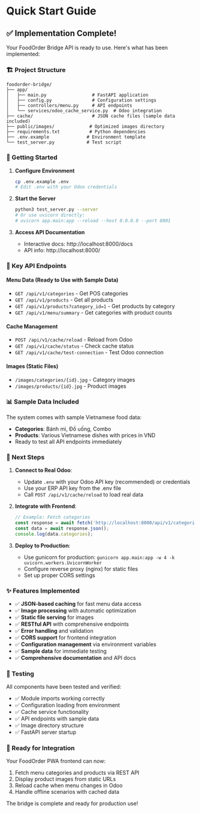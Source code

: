 # Quick Start Guide

## ✅ Implementation Complete!

Your FoodOrder Bridge API is ready to use. Here's what has been implemented:

### 🏗️ Project Structure
```
foodorder-bridge/
├── app/
│   ├── main.py                 # FastAPI application
│   ├── config.py               # Configuration settings
│   ├── controllers/menu.py     # API endpoints
│   └── services/odoo_cache_service.py  # Odoo integration
├── cache/                      # JSON cache files (sample data included)
├── public/images/             # Optimized images directory
├── requirements.txt           # Python dependencies
├── .env.example              # Environment template
└── test_server.py            # Test script
```

### 🚀 Getting Started

1. **Configure Environment**
   ```bash
   cp .env.example .env
   # Edit .env with your Odoo credentials
   ```

2. **Start the Server**
   ```bash
   python3 test_server.py --server
   # Or use uvicorn directly:
   # uvicorn app.main:app --reload --host 0.0.0.0 --port 8001
   ```

3. **Access API Documentation**
   - Interactive docs: http://localhost:8000/docs
   - API info: http://localhost:8000/

### 🔗 Key API Endpoints

#### Menu Data (Ready to Use with Sample Data)
- `GET /api/v1/categories` - Get POS categories
- `GET /api/v1/products` - Get all products  
- `GET /api/v1/products?category_id=1` - Get products by category
- `GET /api/v1/menu/summary` - Get categories with product counts

#### Cache Management
- `POST /api/v1/cache/reload` - Reload from Odoo
- `GET /api/v1/cache/status` - Check cache status
- `GET /api/v1/cache/test-connection` - Test Odoo connection

#### Images (Static Files)
- `/images/categories/{id}.jpg` - Category images
- `/images/products/{id}.jpg` - Product images

### 📊 Sample Data Included

The system comes with sample Vietnamese food data:
- **Categories**: Bánh mì, Đồ uống, Combo
- **Products**: Various Vietnamese dishes with prices in VND
- Ready to test all API endpoints immediately

### 🔄 Next Steps

1. **Connect to Real Odoo**:
   - Update `.env` with your Odoo API key (recommended) or credentials
   - Use your ERP API key from the .env file
   - Call `POST /api/v1/cache/reload` to load real data

2. **Integrate with Frontend**:
   ```javascript
   // Example: Fetch categories
   const response = await fetch('http://localhost:8000/api/v1/categories');
   const data = await response.json();
   console.log(data.categories);
   ```

3. **Deploy to Production**:
   - Use gunicorn for production: `gunicorn app.main:app -w 4 -k uvicorn.workers.UvicornWorker`
   - Configure reverse proxy (nginx) for static files
   - Set up proper CORS settings

### ✨ Features Implemented

- ✅ **JSON-based caching** for fast menu data access
- ✅ **Image processing** with automatic optimization
- ✅ **Static file serving** for images
- ✅ **RESTful API** with comprehensive endpoints
- ✅ **Error handling** and validation
- ✅ **CORS support** for frontend integration
- ✅ **Configuration management** via environment variables
- ✅ **Sample data** for immediate testing
- ✅ **Comprehensive documentation** and API docs

### 🧪 Testing

All components have been tested and verified:
- ✅ Module imports working correctly
- ✅ Configuration loading from environment
- ✅ Cache service functionality
- ✅ API endpoints with sample data
- ✅ Image directory structure
- ✅ FastAPI server startup

### 🎯 Ready for Integration

Your FoodOrder PWA frontend can now:
1. Fetch menu categories and products via REST API
2. Display product images from static URLs
3. Reload cache when menu changes in Odoo
4. Handle offline scenarios with cached data

The bridge is complete and ready for production use!